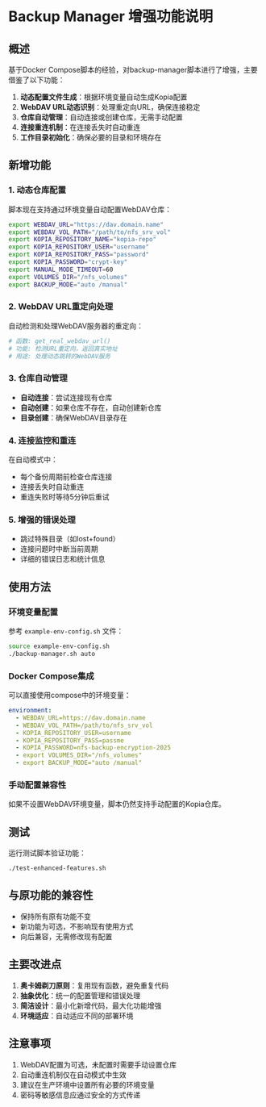 # Backup Manager 增强功能说明

## 概述

基于Docker Compose脚本的经验，对backup-manager脚本进行了增强，主要借鉴了以下功能：

1. **动态配置文件生成**：根据环境变量自动生成Kopia配置
2. **WebDAV URL动态识别**：处理重定向URL，确保连接稳定
3. **仓库自动管理**：自动连接或创建仓库，无需手动配置
4. **连接重连机制**：在连接丢失时自动重连
5. **工作目录初始化**：确保必要的目录和环境存在

## 新增功能

### 1. 动态仓库配置

脚本现在支持通过环境变量自动配置WebDAV仓库：

```bash
export WEBDAV_URL="https://dav.domain.name"
export WEBDAV_VOL_PATH="/path/to/nfs_srv_vol"
export KOPIA_REPOSITORY_NAME="kopia-repo"
export KOPIA_REPOSITORY_USER="username"
export KOPIA_REPOSITORY_PASS="password"
export KOPIA_PASSWORD="crypt-key"
export MANUAL_MODE_TIMEOUT=60
export VOLUMES_DIR="/nfs_volumes"
export BACKUP_MODE="auto /manual"

```

### 2. WebDAV URL重定向处理

自动检测和处理WebDAV服务器的重定向：

```bash
# 函数: get_real_webdav_url()
# 功能: 检测URL重定向，返回真实地址
# 用途: 处理动态跳转的WebDAV服务
```

### 3. 仓库自动管理

- **自动连接**：尝试连接现有仓库
- **自动创建**：如果仓库不存在，自动创建新仓库
- **目录创建**：确保WebDAV目录存在

### 4. 连接监控和重连

在自动模式中：
- 每个备份周期前检查仓库连接
- 连接丢失时自动重连
- 重连失败时等待5分钟后重试

### 5. 增强的错误处理

- 跳过特殊目录（如lost+found）
- 连接问题时中断当前周期
- 详细的错误日志和统计信息

## 使用方法

### 环境变量配置

参考 `example-env-config.sh` 文件：

```bash
source example-env-config.sh
./backup-manager.sh auto
```

### Docker Compose集成

可以直接使用compose中的环境变量：

```yaml
environment:
  - WEBDAV_URL=https://dav.domain.name
  - WEBDAV_VOL_PATH=/path/to/nfs_srv_vol
  - KOPIA_REPOSITORY_USER=username
  - KOPIA_REPOSITORY_PASS=passme
  - KOPIA_PASSWORD=nfs-backup-encryption-2025
  - export VOLUMES_DIR="/nfs_volumes"
  - export BACKUP_MODE="auto /manual"
```

### 手动配置兼容性

如果不设置WebDAV环境变量，脚本仍然支持手动配置的Kopia仓库。

## 测试

运行测试脚本验证功能：

```bash
./test-enhanced-features.sh
```

## 与原功能的兼容性

- 保持所有原有功能不变
- 新功能为可选，不影响现有使用方式
- 向后兼容，无需修改现有配置

## 主要改进点

1. **奥卡姆剃刀原则**：复用现有函数，避免重复代码
2. **抽象优化**：统一的配置管理和错误处理
3. **简洁设计**：最小化新增代码，最大化功能增强
4. **环境适应**：自动适应不同的部署环境

## 注意事项

1. WebDAV配置为可选，未配置时需要手动设置仓库
2. 自动重连机制仅在自动模式中生效
3. 建议在生产环境中设置所有必要的环境变量
4. 密码等敏感信息应通过安全的方式传递
